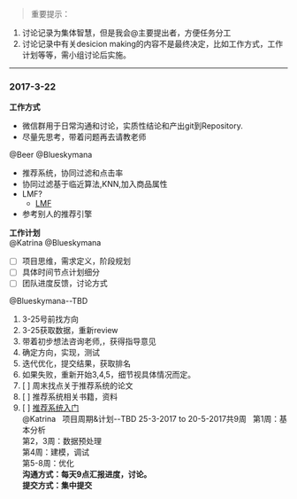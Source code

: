 > 重要提示：  
1. 讨论记录为集体智慧，但是我会@主要提出者，方便任务分工  
2. 讨论记录中有关desicion making的内容不是最终决定，比如工作方式，工作计划等等，需小组讨论后实施。  
---

### 2017-3-22  
**工作方式**  
- 微信群用于日常沟通和讨论，实质性结论和产出git到Repository.  
- 尽量先思考，带着问题再去请教老师  

@Beer @Blueskymana  
- 推荐系统，协同过滤和点击率  
- 协同过滤基于临近算法,KNN,加入商品属性   
- LMF?  
  - [LMF](http://m.2cto.com/kf/201607/529672.html)  
- 参考别人的推荐引擎  

**工作计划**      
@Katrina  @Blueskymana  
- [ ] 项目思维，需求定义，阶段规划  
- [ ] 具体时间节点计划细分  
- [ ] 团队进度反馈，讨论方式  

@Blueskymana--TBD  
1. 3-25号前找方向   
2. 3-25获取数据，重新review   
3. 带着初步想法咨询老师,，获得指导意见   
4. 确定方向，实现，测试   
5. 迭代优化，提交结果，获取排名    
6. 如果失败，重新开始3,4,5，细节视具体情况而定。  
7. [ ] 周末找点关于推荐系统的论文
8. [ ] 推荐系统相关书籍，资料
9. [ ] [推荐系统入门](http://www.cnblogs.com/v-July-v/archive/2012/01/07/2316405.html)  
@Katrina   
项目周期&计划--TBD
25-3-2017 to 20-5-2017共9周   
第1周：基本分析  
第2，3周：数据预处理   
第4周：建模，调试  
第5-8周：优化  
**沟通方式：每天9点汇报进度，讨论。**  
**提交方式：集中提交**

